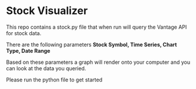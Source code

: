# Stock Visualizer

This repo contains a stock.py file that when run will query the Vantage API for stock data.

There are the following parameters **Stock Symbol, Time Series, Chart Type, Date Range**

Based on these parameters a graph will render onto your computer and you can look at the data you queried.

Please run the python file to get started
